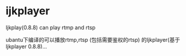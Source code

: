# ijkplayer
Ijkplay(0.8.8) can play rtmp and rtsp

ubantu下编译的可以播放rtmp,rtsp (包括需要鉴权的rtsp) 的Ijkplayer(基于Ijkplayer 0.8.8)...

